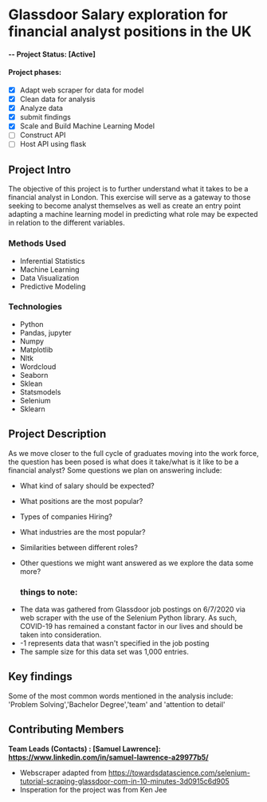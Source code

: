 # **Glassdoor Salary exploration for financial analyst positions in the UK**
#### -- Project Status: [Active]
#### Project phases:
- [x] Adapt web scraper for data for model
- [x] Clean data for analysis
- [x] Analyze data
- [x] submit findings
- [x] Scale and Build Machine Learning Model
- [ ] Construct API
- [ ] Host API using flask

## Project Intro
The objective of this project is to further understand what it takes to be a financial analyst in London. This exercise will serve as a gateway to those seeking to become analyst themselves as well as create an entry point adapting a machine learning model in predicting what role may be expected in relation to the different variables. 

### Methods Used
* Inferential Statistics
* Machine Learning
* Data Visualization
* Predictive Modeling

### Technologies
* Python
* Pandas, jupyter
* Numpy
* Matplotlib
* Nltk
* Wordcloud 
* Seaborn 
* Sklean
* Statsmodels
* Selenium
* Sklearn

## Project Description
As we move closer to the full cycle of graduates moving into the work force, the question has been posed is what does it take/what is it like to be a financial analyst? Some questions we plan on answering include:

- What kind of salary should be expected?
- What positions are the most popular?
- Types of companies Hiring?
- What industries are the most popular?
- Similarities between different roles?
- Other questions we might want answered as we explore the data some more?

    ### things to note:

* The data was gathered from Glassdoor job postings on 6/7/2020 via web scraper with the use of the Selenium Python library. As such, COVID-19  has remained a constant factor in our lives and should be taken into consideration.
* -1 represents data that wasn't specified in the job posting
* The sample size for this data set was 1,000 entries.

## Key findings
Some of the most common words mentioned in the analysis include: 'Problem Solving','Bachelor Degree','team' and 'attention to detail'



## Contributing  Members

**Team Leads (Contacts) : [Samuel Lawrence]: https://www.linkedin.com/in/samuel-lawrence-a29977b5/**
- Webscraper adapted from https://towardsdatascience.com/selenium-tutorial-scraping-glassdoor-com-in-10-minutes-3d0915c6d905
- Insperation for the project was from Ken Jee
